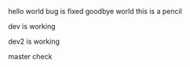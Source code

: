 hello world   bug is fixed
goodbye world 
this is a pencil


dev is working

dev2 is working

master check